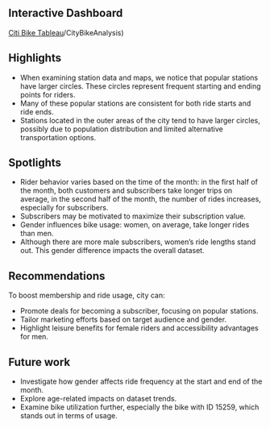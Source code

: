 ## Interactive Dashboard

[Citi Bike Tableau](https://public.tableau.com/app/profile/mustafa.ayter/viz/module18-tableau)/CityBikeAnalysis)

## Highlights
- When examining station data and maps, we notice that popular stations have larger circles. These circles represent frequent starting and ending points for riders.
- Many of these popular stations are consistent for both ride starts and ride ends.
- Stations located in the outer areas of the city tend to have larger circles, possibly due to population distribution and limited alternative transportation options.

## Spotlights
- Rider behavior varies based on the time of the month: in the first half of the month, both customers and subscribers take longer trips on average, in the second half of the month, the number of rides increases, especially for subscribers.
- Subscribers may be motivated to maximize their subscription value.
- Gender influences bike usage: women, on average, take longer rides than men.
- Although there are more male subscribers, women’s ride lengths stand out. This gender difference impacts the overall dataset.

## Recommendations
To boost membership and ride usage, city can:
- Promote deals for becoming a subscriber, focusing on popular stations.
- Tailor marketing efforts based on target audience and gender.
- Highlight leisure benefits for female riders and accessibility advantages for men.

## Future work
- Investigate how gender affects ride frequency at the start and end of the month.
- Explore age-related impacts on dataset trends.
- Examine bike utilization further, especially the bike with ID 15259, which stands out in terms of usage.
